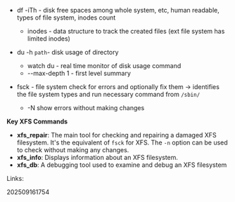 - df -iTh - disk free spaces among whole system, etc, human readable, types of file system, inodes count
	- inodes - data structure to track the created files (ext file system has limited inodes)
- du -h `path`- disk usage of directory
	- watch du - real time monitor of disk usage command
	- --max-depth 1 - first level summary

- fsck - file system check for errors and optionally fix them -> identifies the file system types and run necessary command from `/sbin/`
	- -N show errors without making changes

**Key XFS Commands**
- **xfs_repair**: The main tool for checking and repairing a damaged XFS filesystem. It's the equivalent of `fsck` for XFS. The `-n` option can be used to check without making any changes.
- **xfs_info**: Displays information about an XFS filesystem.
- **xfs_db**: A debugging tool used to examine and debug an XFS filesystem

Links:

202509161754

